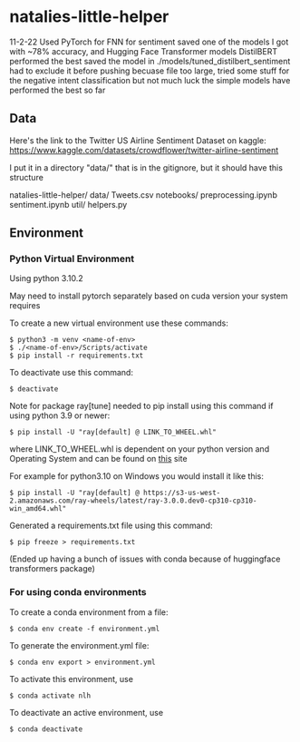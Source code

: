 # natalies-little-helper

11-2-22 Used PyTorch for FNN for sentiment saved one of the models I got with ~78% accuracy, and Hugging Face Transformer models DistilBERT performed the best saved the model in ./models/tuned_distilbert_sentiment had to exclude it before pushing becuase file too large, tried some stuff for the negative intent classification but not much luck the simple models have performed the best so far

## Data

Here's the link to the Twitter US Airline Sentiment Dataset on kaggle:
https://www.kaggle.com/datasets/crowdflower/twitter-airline-sentiment



I put it in a directory "data/" that is in the gitignore, but it should have this structure

natalies-little-helper/
    data/
        Tweets.csv
    notebooks/
        preprocessing.ipynb
        sentiment.ipynb
    util/
        helpers.py


## Environment

### Python Virtual Environment

Using python 3.10.2

May need to install pytorch separately based on cuda version your system requires

To create a new virtual environment use these commands:
    
    $ python3 -m venv <name-of-env>
    $ ./<name-of-env>/Scripts/activate
    $ pip install -r requirements.txt

To deactivate use this command:
    
    $ deactivate

Note for package ray[tune] needed to pip install using this command if using python 3.9 or newer:

    $ pip install -U "ray[default] @ LINK_TO_WHEEL.whl"

where LINK_TO_WHEEL.whl is dependent on your python version and Operating System and can be found on <a href="https://docs.ray.io/en/latest/ray-overview/installation.html#daily-releases-nightlies">this</a> site

For example for python3.10 on Windows you would install it like this:

    $ pip install -U "ray[default] @ https://s3-us-west-2.amazonaws.com/ray-wheels/latest/ray-3.0.0.dev0-cp310-cp310-win_amd64.whl"

Generated a requirements.txt file using this command:
    
    $ pip freeze > requirements.txt

(Ended up having a bunch of issues with conda because of huggingface transformers package)

### For using conda environments 

To create a conda environment from a file:
    
    $ conda env create -f environment.yml

To generate the environment.yml file:
    
    $ conda env export > environment.yml

To activate this environment, use
    
    $ conda activate nlh

To deactivate an active environment, use
    
    $ conda deactivate
